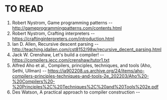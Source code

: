 # TO READ

1. Robert Nystrom, Game programming patterns -- http://gameprogrammingpatterns.com/contents.html
2. Robert Nystrom, Crafting interpreters -- https://craftinginterpreters.com/introduction.html
3. Ian D. Allen, Recursive descent parsing -- http://teaching.idallen.com/cst8152/98w/recursive_decent_parsing.html
4. Jack W. Crenshaw, Let's build a compiler! -- https://compilers.iecc.com/crenshaw/tutor1.txt
5. Alfred Aho et al., Compilers, principles, techniques, and tools (Aho, Sethi, Ullman) -- https://ia902208.us.archive.org/24/items/aho-compilers-principles-techniques-and-tools-2e_202203/Aho%20-%20Compilers%20-%20Principles%2C%20Techniques%2C%20and%20Tools%202e.pdf
6. Des Watson, A practical approach to compiler construction --
